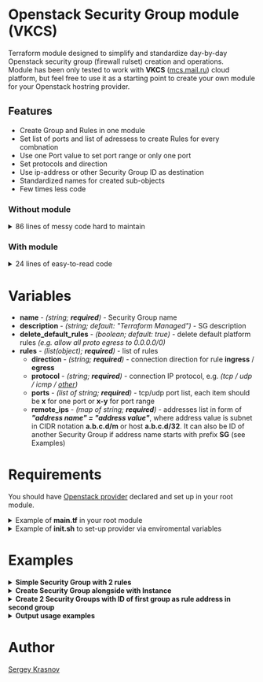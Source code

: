 # Openstack Security Group module (VKCS)
Terraform module designed to simplify and standardize day-by-day Openstack security group (firewall rulset) creation and operations.  
Module has been only tested to work with **VKCS** ([mcs.mail.ru](https://mcs.mail.ru/)) cloud platform, but feel free to use it as a starting point to create your own module for your Openstack hostring provider.
## Features
- Create Group and Rules in one module
- Set list of ports and list of adressess to create Rules for every combnation
- Use one Port value to set port range or only one port
- Set protocols and direction
- Use ip-address or other Security Group ID as destination
- Standardized names for created sub-objects
- Few times less code
### Without module
<details>
  <summary>86 lines of messy code hard to maintain</summary>

    resource "openstack_networking_secgroup_v2" "i_example" {
        name        = "i_example"
        description = "Group to access some service"
    }
    resource "openstack_networking_secgroup_rule_v2" "i_example_1" {
        direction         = "ingress"
        ethertype         = "IPv4"
        protocol          = "tcp"
        port_range_min    = 80
        port_range_max    = 80
        remote_ip_prefix  = "10.10.0.0/24"
        security_group_id = "${openstack_networking_secgroup_v2.i_example.id}"
    }
    resource "openstack_networking_secgroup_rule_v2" "i_example_2" {
        direction         = "ingress"
        ethertype         = "IPv4"
        protocol          = "tcp"
        port_range_min    = 80
        port_range_max    = 80
        remote_ip_prefix  = "10.20.0.0/24"
        security_group_id = "${openstack_networking_secgroup_v2.i_example.id}"
    }
    resource "openstack_networking_secgroup_rule_v2" "i_example_3" {
        direction         = "ingress"
        ethertype         = "IPv4"
        protocol          = "tcp"
        port_range_min    = 80
        port_range_max    = 80
        remote_ip_prefix  = "10.30.0.0/24"
        security_group_id = "${openstack_networking_secgroup_v2.i_example.id}"
    }
    resource "openstack_networking_secgroup_rule_v2" "i_example_4" {
        direction         = "ingress"
        ethertype         = "IPv4"
        protocol          = "tcp"
        port_range_min    = 80
        port_range_max    = 80
        remote_ip_prefix  = "10.40.10.1/32"
        security_group_id = "${openstack_networking_secgroup_v2.i_example.id}"
    }

    resource "openstack_networking_secgroup_rule_v2" "i_example_5" {
        direction         = "ingress"
        ethertype         = "IPv4"
        protocol          = "tcp"
        port_range_min    = 443
        port_range_max    = 443
        remote_ip_prefix  = "10.10.0.0/24"
        security_group_id = "${openstack_networking_secgroup_v2.i_example.id}"
    }
    resource "openstack_networking_secgroup_rule_v2" "i_example_6" {
        direction         = "ingress"
        ethertype         = "IPv4"
        protocol          = "tcp"
        port_range_min    = 443
        port_range_max    = 443
        remote_ip_prefix  = "10.20.0.0/24"
        security_group_id = "${openstack_networking_secgroup_v2.i_example.id}"
    }
    resource "openstack_networking_secgroup_rule_v2" "i_example_7" {
        direction         = "ingress"
        ethertype         = "IPv4"
        protocol          = "tcp"
        port_range_min    = 443
        port_range_max    = 443
        remote_ip_prefix  = "10.30.0.0/24"
        security_group_id = "${openstack_networking_secgroup_v2.i_example.id}"
    }
    resource "openstack_networking_secgroup_rule_v2" "i_example_8" {
        direction         = "ingress"
        ethertype         = "IPv4"
        protocol          = "tcp"
        port_range_min    = 443
        port_range_max    = 443
        remote_ip_prefix  = "10.40.10.1/32"
        security_group_id = "${openstack_networking_secgroup_v2.i_example.id}"
    }
    resource "openstack_networking_secgroup_rule_v2" "i_example_9" {
        direction         = "ingress"
        ethertype         = "IPv4"
        protocol          = "udp"
        port_range_min    = 9000
        port_range_max    = 11000
        remote_ip_prefix  = "192.168.0.0/24"
        security_group_id = "${openstack_networking_secgroup_v2.i_example.id}"
    }

</details>

### With module
<details>
  <summary>24 lines of easy-to-read code</summary>

    module "i_example" {
        source      = "git::https://github.com/realscorp/tf-openstack-vkcs-secgroup.git?ref=v1.0.0"
        name        = "i_example"
        description = "Group to access some service"
        rules = [{
                direction               = "ingress"
                protocol                = "tcp"
                ports                   = ["80", "443"]
                remote_ips = {
                    "Office 1"   = "10.10.0.0/24"
                    "Office 2"     = "10.20.0.0/24"
                    "Office 3"     = "10.30.0.0/24"
                    "Server"            = "10.40.10.1"
                    }
                },
                {
                direction               = "ingress"
                protocol                = "udp"
                ports                   = ["9000-11000"]
                remote_ips = {
                    "Remote access VPN" = "192.168.0.0/24"
                    }
                }]
    }

</details>

# Variables
- **name** - *(string; **required**)* - Security Group name
- **description** - *(string; default: "Terraform Managed")* - SG description
- **delete_default_rules**  - *(boolean; default: true)* - delete default platform rules *(e.g. allow all proto egress to 0.0.0.0/0)*
- **rules** - *(list(object); **required**)* - list of rules
  - **direction** - *(string; **required**)* - connection direction for rule **ingress** / **egress**
  - **protocol** - *(string; **required**)* - connection IP protocol, e.g. *(tcp / udp / icmp / [other](https://registry.terraform.io/providers/terraform-provider-openstack/openstack/latest/docs/resources/networking_secgroup_rule_v2))*
  - **ports** - *(list of string; **required**)* - tcp/udp port list, each item should be **x** for one port or **x-y** for port range
  - **remote_ips** - *(map of string; **required**)* - addresses list in form of ***"address name" = "address value"***, where address value is subnet in CIDR notation **a.b.c.d/m** or host **a.b.c.d/32**. It can also be ID of another Security Group if address name starts with prefix __SG__ (see Examples)

# Requirements
You should have [Openstack provider](https://registry.terraform.io/providers/terraform-provider-openstack/openstack/latest/docs) declared and set up in your root module.
<details>
  <summary>Example of <b>main.tf</b> in your root module</summary>

    terraform {
        required_providers {
            openstack = {
            source = "terraform-provider-openstack/openstack"
            version = "1.33.0"
            }
        }
    }

</details>
<details>
  <summary>Example of <b>init.sh</b> to set-up provider via enviromental variables</summary>

    #!/usr/bin/env bash
    # Openstack (VKCS)
    export OS_AUTH_URL="https://infra.mail.ru:35357/v3/"
    export OS_PROJECT_ID="xxxxxxxxxxxxxxxxxxxxxxx"
    export OS_REGION_NAME="RegionOne"
    export OS_USER_DOMAIN_NAME="users"
    # Remove legacy vars
    unset OS_TENANT_ID
    unset OS_TENANT_NAME
    unset OS_PROJECT_NAME
    unset OS_PROJECT_DOMAIN_ID
    # Ask for credentials if it is not set already
    if [[ -z $OS_USERNAME ]] || [[ -z $OS_PASSWORD ]]; then
        echo "Please enter your OpenStack Username for project $OS_PROJECT_ID: "
        read -sr OS_USERNAME_INPUT
        export OS_USERNAME=$OS_USERNAME_INPUT

        echo "Please enter your OpenStack Password for project $OS_PROJECT_ID as user $OS_USERNAME: "
        read -sr OS_PASSWORD_INPUT
        export OS_PASSWORD=$OS_PASSWORD_INPUT
    fi  

</details>

# Examples
<details>
  <summary><b>Simple Security Group with 2 rules</b></summary>

    module "i_web_dns_example" {
        source      = "./tf-mdl-secgroups"
        name        = "i_web_dns_example"
        description = "Group to access some service"
        rules = [{
                direction               = "ingress"
                protocol                = "tcp"
                ports                   = ["80", "443"]
                remote_ips = {
                    "Office 1"   = "10.10.0.0/24"
                    "Office 2"     = "10.20.0.0/24"
                    "Office 3"     = "10.30.0.0/24"
                    }
                },{
                direction               = "ingress"
                protocol                = "udp"
                ports                   = ["53"]
                remote_ips = {
                    "All internal"   = "10.0.0.0/8"
                    }
                }]
    }

</details>
<details>
  <summary><b>Create Security Group alongside with Instance</b></summary>

    # Create Security Group alongside with Instance
    module "i_int_test" {
        source  = "git::https://github.com/realscorp/tf-openstack-vkcs-secgroup.git?ref=v1.0.0"
        name    = "i_int_test"
        rules   = [{
                    direction   = "ingress"
                    protocol    = "tcp"
                    ports       = ["80","443"]
                    remote_ips = {
                        "Office IT subnet" = "10.0.0.0/24"
                        }
                }]
    }
    
    # We'll set even optional variables
    module "windows-vm" {
        source          = "git::https://github.com/realscorp/tf-openstack-vkcs-vm.git?ref=v1.0.0"
        name            = "windows-vm"
        flavor          = "Standard-4-8-80"
        az              = "DP1"
        dns_ttl         = 600
        region          = "RegionOne"
        image           = "Windows-Server-2019Std-en.202105"
        winrm_cert_path = "~/.winrm/winrm.der"
        ssh_key_name    = "ansible-key"
        user_data       = file(pathexpand("${path.module}/some.userdata"))
        metadata        = {
                os                  = "windows"
                os_ver              = "2019"
                service             = "test"
            }
        ports = [
            {
                network             = "network-1"
                subnet              = "subnet-1"
                ip_address          = "10.1.0.66"
                dns_record          = true
                dns_zone            = "domain.example.com"
                security_groups     = ["i_default","o_default"]
                security_groups_ids = [module.i_int_test.sg.id] # Id of a SG we created
            },
            {
                network             = "ext-net"
                subnet              = ""
                ip_address          = ""
                dns_record          = false
                dns_zone            = ""
                security_groups     = ["o_default"]
                security_groups_ids = []
            }
        ]
        volumes = {
            root = {
                type                = "ceph-ssd"
                size                = 50
            }
        }
    }

</details>
<details>
  <summary><b>Create 2 Security Groups with ID of first group as rule address in second group</b></summary>

    # Due to Terrafrom limitations you should apply this code in 2 steps: first create groups without using ID in rule then add ID.
    # Or you can use -target CLI option (https://www.terraform.io/cli/commands/apply#target-resource)
    module "i_int_ldap" {
        source = "git::https://github.com/realscorp/tf-openstack-vkcs-secgroup.git?ref=v1.0.0"
        name = "i_int_ldap"
        description = "Group to access LDAP service"
        rules = [{
                    direction = "ingress"
                    protocol = "tcp"
                    ports = ["389","636"]
                    remote_ips = {
                        "Office 1" = "10.10.0.0/16"
                        "_SG_o_int_ldap" = module.o_int_ldap.id # We use prefix _SG_ to pass ID
                        }
                    }
                ]
    }
    module "o_int_ldap" {
        source = "git::https://github.com/realscorp/tf-openstack-vkcs-secgroup.git?ref=v1.0.0"
        name = "o_int_test"
        description = "Egress group to access LDAP service"
        rules = [{
                    direction = "egress"
                    protocol = "tcp"
                    ports = ["389","636"]
                    remote_ips = {
                        "dc1" = "10.1.0.10"
                        "dc2" = "10.1.0.20"
                        }
                    }
                ]
    }

</details>
<details>
  <summary><b>Output usage examples</b></summary>

    # Get all SG attributes
    output "i_int_example" {
        value = module.i_int_example.sg
    }
    # Get Security Group ID
    output "id" {
        value = module.i_int_example.id
    }

</details>

# Author
[Sergey Krasnov](https://github.com/realscorp)